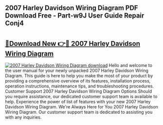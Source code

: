 ## 2007 Harley Davidson Wiring Diagram PDF Download Free - Part-w9J User Guide Repair Conj4

# <h2><a href="http://dfi0vh.blite.top/?on=2007+Harley+Davidson+Wiring+Diagram">🔗Download New 👉🔴 2007 Harley Davidson Wiring Diagram</a></h2>

[![2007 Harley Davidson Wiring Diagram download](https://i.imgur.com/lujVjoI.png)](http://dfi0vh.blite.top/?on=2007+Harley+Davidson+Wiring+Diagram)
Hello and welcome to the user manual for your newly unpacked 2007 Harley Davidson Wiring Diagram. This guide is here to help you make the most of your product by providing a comprehensive overview of its features, installation process, operation instructions, maintenance tips, and troubleshooting procedures. Customer Support 2007 Harley Davidson Wiring Diagram Options Should you require assistance, our dedicated customer support team is available to help. Experience the power of list of features with your new 2007 Harley Davidson Wiring Diagram. We're Always Here for You 2007 Harley Davidson Wiring Diagram. Our customer support team is dedicated to assisting you with any inquiries.
